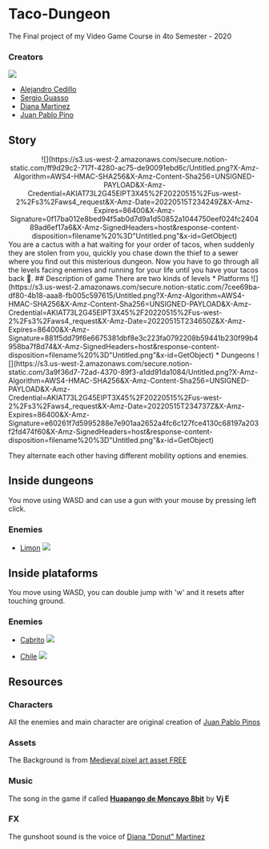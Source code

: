 # Taco-Dungeon
The Final project of my Video Game Course in 4to Semester - 2020
### Creators
![](https://s3.us-west-2.amazonaws.com/secure.notion-static.com/8bda7fc0-ecc3-4cff-b90a-13bc444c95b7/Untitled.png?X-Amz-Algorithm=AWS4-HMAC-SHA256&X-Amz-Content-Sha256=UNSIGNED-PAYLOAD&X-Amz-Credential=AKIAT73L2G45EIPT3X45%2F20220515%2Fus-west-2%2Fs3%2Faws4_request&X-Amz-Date=20220515T234829Z&X-Amz-Expires=86400&X-Amz-Signature=b1aa1922574982c4b126aa30cc02e953629a175894d85c9888c2724153711d0e&X-Amz-SignedHeaders=host&response-content-disposition=filename%20%3D"Untitled.png"&x-id=GetObject)
* [Alejandro Cedillo ](https://github.com/alexcega)
* [Sergio Guasso](https://github.com/Guasso)
* [Diana Martinez](https://www.instagram.com/donut.mar.verde/)
* [Juan Pablo Pino](https://github.com/Juanpabdl)
## Story
<div align="center">
![](https://s3.us-west-2.amazonaws.com/secure.notion-static.com/ff9d29c2-717f-4280-ac75-de90091ebd6c/Untitled.png?X-Amz-Algorithm=AWS4-HMAC-SHA256&X-Amz-Content-Sha256=UNSIGNED-PAYLOAD&X-Amz-Credential=AKIAT73L2G45EIPT3X45%2F20220515%2Fus-west-2%2Fs3%2Faws4_request&X-Amz-Date=20220515T234249Z&X-Amz-Expires=86400&X-Amz-Signature=0f17ba012e8bed94f5ab0d7d9a1d50852a1044750eef024fc240489ad6ef17a6&X-Amz-SignedHeaders=host&response-content-disposition=filename%20%3D"Untitled.png"&x-id=GetObject)
</div>
You are a cactus with a hat waiting for your order of tacos, when suddenly they are stolen from you,  quickly you chase down the thief to a sewer where you find out this misterious dungeon. Now you have to go through all the levels facing enemies and running for your life until you have your tacos back 🌮.
## Description of game
There are two kinds of levels 
* Platforms
![](https://s3.us-west-2.amazonaws.com/secure.notion-static.com/7cee69ba-df80-4b18-aaa8-fb005c597615/Untitled.png?X-Amz-Algorithm=AWS4-HMAC-SHA256&X-Amz-Content-Sha256=UNSIGNED-PAYLOAD&X-Amz-Credential=AKIAT73L2G45EIPT3X45%2F20220515%2Fus-west-2%2Fs3%2Faws4_request&X-Amz-Date=20220515T234650Z&X-Amz-Expires=86400&X-Amz-Signature=881f5dd79f6e6675381dbf8e3c223fa0792208b59441b230f99b4958ba7f8d74&X-Amz-SignedHeaders=host&response-content-disposition=filename%20%3D"Untitled.png"&x-id=GetObject)
* Dungeons 
![](https://s3.us-west-2.amazonaws.com/secure.notion-static.com/3a9f36d7-72ad-4370-89f3-a1dd91da1084/Untitled.png?X-Amz-Algorithm=AWS4-HMAC-SHA256&X-Amz-Content-Sha256=UNSIGNED-PAYLOAD&X-Amz-Credential=AKIAT73L2G45EIPT3X45%2F20220515%2Fus-west-2%2Fs3%2Faws4_request&X-Amz-Date=20220515T234737Z&X-Amz-Expires=86400&X-Amz-Signature=e60261f7d5995288e7e901aa2652a4fc6c127fce4130c68197a203f2fd474f60&X-Amz-SignedHeaders=host&response-content-disposition=filename%20%3D"Untitled.png"&x-id=GetObject)

They alternate each other having different mobility options and enemies.

## Inside dungeons
You move using WASD and can use a gun with your mouse by pressing left click.

### Enemies
* [Limon](https://s3.us-west-2.amazonaws.com/secure.notion-static.com/88e16ded-a9ca-49a1-b406-8a9367d4a820/Untitled.png?X-Amz-Algorithm=AWS4-HMAC-SHA256&X-Amz-Content-Sha256=UNSIGNED-PAYLOAD&X-Amz-Credential=AKIAT73L2G45EIPT3X45%2F20220515%2Fus-west-2%2Fs3%2Faws4_request&X-Amz-Date=20220515T231647Z&X-Amz-Expires=86400&X-Amz-Signature=3f477ea5697683e2c643ef86d20c569348cfb1447b8490a373121d95ef479917&X-Amz-SignedHeaders=host&response-content-disposition=filename%20%3D"Untitled.png"&x-id=GetObject)
![](https://s3.us-west-2.amazonaws.com/secure.notion-static.com/64bf772f-d1d8-4dad-aa94-18af9033756d/Untitled.png?X-Amz-Algorithm=AWS4-HMAC-SHA256&X-Amz-Content-Sha256=UNSIGNED-PAYLOAD&X-Amz-Credential=AKIAT73L2G45EIPT3X45%2F20220515%2Fus-west-2%2Fs3%2Faws4_request&X-Amz-Date=20220515T234321Z&X-Amz-Expires=86400&X-Amz-Signature=b0fd4039995abc724021a470982f15ff1fdb74bcc01b083b9b6b1d7f6658e53a&X-Amz-SignedHeaders=host&response-content-disposition=filename%20%3D"Untitled.png"&x-id=GetObject)
## Inside plataforms
You move using WASD, you can double jump with 'w' and it resets after touching ground.
### Enemies


* [Cabrito](https://s3.us-west-2.amazonaws.com/secure.notion-static.com/3fd7cebb-aaac-479a-804b-16d6dfd913f9/Untitled.png?X-Amz-Algorithm=AWS4-HMAC-SHA256&X-Amz-Content-Sha256=UNSIGNED-PAYLOAD&X-Amz-Credential=AKIAT73L2G45EIPT3X45%2F20220515%2Fus-west-2%2Fs3%2Faws4_request&X-Amz-Date=20220515T234434Z&X-Amz-Expires=86400&X-Amz-Signature=eb2c99bc1d1dbdd6997c28a4ccd66bf8574e84db6aec884a5a1003a53ec5153c&X-Amz-SignedHeaders=host&response-content-disposition=filename%20%3D"Untitled.png"&x-id=GetObject)
![](
https://s3.us-west-2.amazonaws.com/secure.notion-static.com/3fd7cebb-aaac-479a-804b-16d6dfd913f9/Untitled.png?X-Amz-Algorithm=AWS4-HMAC-SHA256&X-Amz-Content-Sha256=UNSIGNED-PAYLOAD&X-Amz-Credential=AKIAT73L2G45EIPT3X45%2F20220515%2Fus-west-2%2Fs3%2Faws4_request&X-Amz-Date=20220515T234434Z&X-Amz-Expires=86400&X-Amz-Signature=eb2c99bc1d1dbdd6997c28a4ccd66bf8574e84db6aec884a5a1003a53ec5153c&X-Amz-SignedHeaders=host&response-content-disposition=filename%20%3D"Untitled.png"&x-id=GetObject)

* [Chile](https://s3.us-west-2.amazonaws.com/secure.notion-static.com/8b1d2c6b-0b67-419d-a95c-1a911dbd6453/Untitled.png?X-Amz-Algorithm=AWS4-HMAC-SHA256&X-Amz-Content-Sha256=UNSIGNED-PAYLOAD&X-Amz-Credential=AKIAT73L2G45EIPT3X45%2F20220515%2Fus-west-2%2Fs3%2Faws4_request&X-Amz-Date=20220515T234405Z&X-Amz-Expires=86400&X-Amz-Signature=86053798c25883f742093bed170ef7759b2ed596d1e53bb8fa1a3a81e5d9ba65&X-Amz-SignedHeaders=host&response-content-disposition=filename%20%3D"Untitled.png"&x-id=GetObject)
![](
https://s3.us-west-2.amazonaws.com/secure.notion-static.com/8b1d2c6b-0b67-419d-a95c-1a911dbd6453/Untitled.png?X-Amz-Algorithm=AWS4-HMAC-SHA256&X-Amz-Content-Sha256=UNSIGNED-PAYLOAD&X-Amz-Credential=AKIAT73L2G45EIPT3X45%2F20220515%2Fus-west-2%2Fs3%2Faws4_request&X-Amz-Date=20220515T234405Z&X-Amz-Expires=86400&X-Amz-Signature=86053798c25883f742093bed170ef7759b2ed596d1e53bb8fa1a3a81e5d9ba65&X-Amz-SignedHeaders=host&response-content-disposition=filename%20%3D"Untitled.png"&x-id=GetObject)

## Resources
### Characters
All the enemies and main character are original creation of [Juan Pablo Pinos](https://www.instagram.com/juanpabpinos/)
### Assets
The Background is from [Medieval pixel art asset FREE](https://assetstore.unity.com/packages/2d/environments/medieval-pixel-art-asset-free-130131)
### Music 
The song in the game if called [**Huapango de Moncayo 8bit**](https://soundcloud.com/melovje/huapango-de-moncayo-8bit-vj-e) by **Vj E**

### FX
The gunshoot sound is the voice of [Diana "Donut" Martinez](https://www.instagram.com/donut.mar.verde/)

